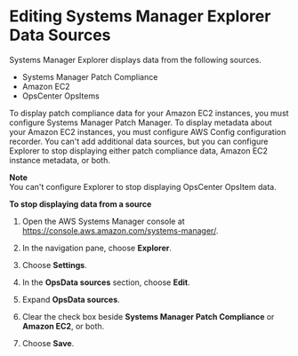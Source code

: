# Editing Systems Manager Explorer Data Sources<a name="Explorer-using-editing-data-sources"></a>

Systems Manager Explorer displays data from the following sources\. 
+ Systems Manager Patch Compliance
+ Amazon EC2
+ OpsCenter OpsItems

To display patch compliance data for your Amazon EC2 instances, you must configure Systems Manager Patch Manager\. To display metadata about your Amazon EC2 instances, you must configure AWS Config configuration recorder\. You can't add additional data sources, but you can configure Explorer to stop displaying either patch compliance data, Amazon EC2 instance metadata, or both\. 

**Note**  
You can't configure Explorer to stop displaying OpsCenter OpsItem data\.

**To stop displaying data from a source**

1. Open the AWS Systems Manager console at [https://console\.aws\.amazon\.com/systems\-manager/](https://console.aws.amazon.com/systems-manager/)\.

1. In the navigation pane, choose **Explorer**\.

1. Choose **Settings**\.

1. In the **OpsData sources** section, choose **Edit**\.

1. Expand **OpsData sources**\.

1. Clear the check box beside **Systems Manager Patch Compliance** or **Amazon EC2**, or both\.

1. Choose **Save**\.